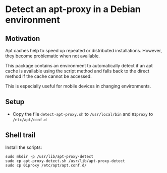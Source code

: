 # Detect an apt-proxy in a Debian environment

## Motivation

Apt caches help to speed up repeated or distributed installations. However, they become problematic when not available.

This package contains an environment to automatically detect if an apt cache is available using the script method and falls back to the direct method if the cache cannot be accessed.

This is especially useful for mobile devices in changing environments.

## Setup

* Copy the file `detect-apt-proxy.sh` to `/usr/local/bin` and  `01proxy` to `/etc/apt/conf.d`

## Shell trail

Install the scripts:
```
sudo mkdir -p /usr/lib/apt-proxy-detect
sudo cp apt-proxy-detect.sh /usr/lib/apt-proxy-detect
sudo cp 01proxy /etc/apt/apt.conf.d/
```
